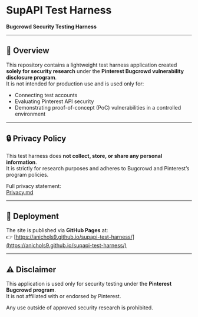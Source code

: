 # SupAPI Test Harness

**Bugcrowd Security Testing Harness**

---

## 📌 Overview
This repository contains a lightweight test harness application created **solely for security research** under the **Pinterest Bugcrowd vulnerability disclosure program**.  
It is not intended for production use and is used only for:
- Connecting test accounts  
- Evaluating Pinterest API security  
- Demonstrating proof-of-concept (PoC) vulnerabilities in a controlled environment  

---

## 🔒 Privacy Policy
This test harness does **not collect, store, or share any personal information**.  
It is strictly for research purposes and adheres to Bugcrowd and Pinterest’s program policies.  

Full privacy statement:  
[Privacy.md](./Privacy.md)

---

## 🚀 Deployment
The site is published via **GitHub Pages** at:  
👉 [https://anichols9.github.io/supapi-test-harness/](https://anichols9.github.io/supapi-test-harness/)

---

## ⚠️ Disclaimer
This application is used only for security testing under the **Pinterest Bugcrowd program**.  
It is not affiliated with or endorsed by Pinterest.  

Any use outside of approved security research is prohibited.  

